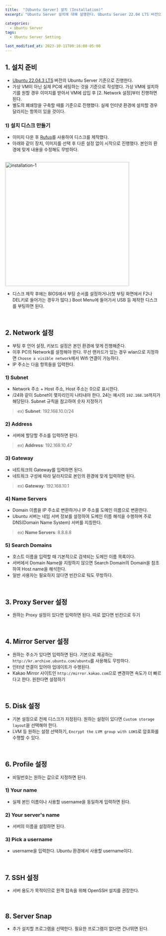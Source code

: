 ```yaml
---
title:  "[Ubuntu Server] 설치 (Installation)"
excerpt: "Ubuntu Server 설치에 대해 설명한다. Ubuntu Server 22.04 LTS 버전으로 진행한다. 폐쇄망 네트워크에서 구축한다."

categories:
  - Ubuntu Server
tags:
  - Ubuntu Server Setting

last_modified_at: 2023-10-11T00:16:00-05:00
---
```

## 1. 설치 준비
- [Ubuntu 22.04.3 LTS](https://releases.ubuntu.com/jammy/) 버전의 Ubuntu Server 기준으로 진행한다.
- 가상 VM이 아닌 실제 PC에 세팅하는 것을 기준으로 작성했다. 가상 VM에 설치하기를 원할 경우 이미지를 받아서 VM에 삽입 후 [2. Network 설정]부터 진행하면 된다.
- 별도의 폐쇄망을 구축할 때를 기준으로 진행했다. 실제 인터넷 환경에 설치할 경우 달라지는 항목이 있을 것이다.


### 1) 설치 디스크 만들기
- 이미지 다운 후 [Rufus](https://rufus.ie/en/)를 사용하여 디스크를 제작했다.
- 아래와 같이 장치, 이미지를 선택 후 다른 설정 없이 시작으로 진행했다. 본인의 환경에 맞게 내용을 수정해도 무방하다.

<br>

<img src="https://i.ibb.co/pZj9ZjQ/installation-1.png" alt="installation-1" width="400" class="img_post">

<br>

- 디스크 제작 후에는 BIOS에서 부팅 순서를 설정하거나(첫 부팅 화면에서 F2나 DEL키로 들어가는 경우가 많다.) Boot Menu에 들어가서 USB 등 제작한 디스크를 부팅하면 된다.

<br>

## 2. Network 설정
- 부팅 후 언어 설정, 키보드 설정은 본인 환경에 맞게 진행해준다.
- 이후 PC의 Network를 설정해야 한다. 무선 랜카드가 있는 경우 wlan으로 지정하면 `Choose a visible network`에서 Wifi 연결이 가능하다.
- IP 주소는 다음 항목들을 입력한다.

### 1) **Subnet**
 - Network 주소 + Host 주소, Host 주소는 0으로 표시한다.
 - /24와 같이 Subnet이 몇자리인지 나타내야 한다. 24는 예시의 `192.168.10`까지가 해당된다. Subnet 규칙을 참고하여 숫자 지정하기
> ex) **Subnet**: 192.168.10.0/24

### 2) **Address**
- 서버에 할당할 주소를 입력하면 된다.
> ex) **Address**: 192.168.10.47

### 3) **Gateway**
- 네트워크의 Gateway를 입력하면 된다.
- 네트워크 구성에 따라 달라지므로 본인의 환경에 맞게 입력하면 된다.
> ex) **Gateway**: 192.168.10.1

### 4) **Name Servers**
- Domain 이름을 IP 주소로 변환하거나 IP 주소를 도메인 이름으로 변환한다.
- Ubuntu 서버는 네임 서버 정보를 설정하여 도메인 이름 해석을 수행하며 주로 DNS(Domain Name System) 서버를 지칭한다.
> ex) **Name Servers**: 8.8.8.8

### 5) **Search Domains**
- 호스트 이름을 입력할 때 기본적으로 검색되는 도메인 이름 목록이다.
- 서버에서 Domain Name을 지정하지 않으면 Search Domain의 Domain을 참조하여 Host name을 해석한다.
- 일반 사용자는 필요하지 않다면 빈칸으로 둬도 무방하다.

<br>

## 3. Proxy Server 설정
- 원하는 Proxy 설정이 있다면 입력하면 된다. 따로 없다면 빈칸으로 두기

<br>

## 4. Mirror Server 설정
- 원하는 주소가 있다면 입력하면 된다. 기본으로 제공하는 `http://kr.archive.ubuntu.com/ubuntu`를 사용해도 무방하다.
- 인터넷 연결이 있어야 업데이트가 수행된다.
- Kakao Mirror 사이트인 `http://mirror.kakao.com`으로 변경하면 속도가 더 빠르다고 한다. 원한다면 설정하기

<br>

## 5. Disk 설정
- 기본 설정으로 전체 디스크가 지정된다. 원하는 설정이 있다면 `Custom storage layout`을 선택해야 한다.
- LVM 등 원하는 설정 선택하기, `Encrypt the LVM group with LUKS`로 암호화를 수행할 수 있다.

<br>

## 6. Profile 설정
- 비밀번호는 원하는 값으로 지정하면 된다.

### 1) **Your name**
- 실제 본인 이름이나 사용할 username을 동일하게 입력하면 된다.

### 2) **Your server's name**
- 서버의 이름을 설정하면 된다.

### 3) **Pick a username**
- username을 입력한다. Ubuntu 환경에서 사용할 username이다.

<br>

## 7. SSH 설정
- 서버 용도가 목적이므로 원격 접속을 위해 OpenSSH 설치를 권장한다.

<br>

## 8. Server Snap
- 추가 설치할 프로그램을 선택한다. 필요한 프로그램이 없다면 건너뛰면 된다.
